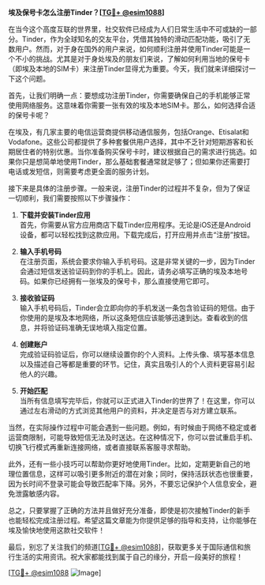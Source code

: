 **埃及保号卡怎么注册Tinder？[[TG💪+ @esim1088](https://t.me/s/esim1088)]**

在当今这个高度互联的世界里，社交软件已经成为人们日常生活中不可或缺的一部分。Tinder，作为全球知名的交友平台，凭借其独特的滑动匹配功能，吸引了无数用户。然而，对于身在国外的用户来说，如何顺利注册并使用Tinder可能是一个不小的挑战。尤其是对于身处埃及的朋友们来说，了解如何利用当地的保号卡（即埃及本地的SIM卡）来注册Tinder显得尤为重要。今天，我们就来详细探讨一下这个问题。

首先，让我们明确一点：要想成功注册Tinder，你需要确保自己的手机能够正常使用网络服务。这意味着你需要一张有效的埃及本地SIM卡。那么，如何选择合适的保号卡呢？

在埃及，有几家主要的电信运营商提供移动通信服务，包括Orange、Etisalat和Vodafone。这些公司都提供了多种套餐供用户选择，其中不乏针对短期游客和长期居住者的特别优惠。当你准备购买保号卡时，建议根据自己的需求进行挑选。如果你只是想简单地使用Tinder，那么基础套餐通常就足够了；但如果你还需要打电话或发短信，则需要考虑更全面的服务计划。

接下来是具体的注册步骤。一般来说，注册Tinder的过程并不复杂，但为了保证一切顺利，我们需要按照以下步骤操作：

1. **下载并安装Tinder应用**  
   首先，你需要从官方应用商店下载Tinder应用程序。无论是iOS还是Android设备，都可以轻松找到这款应用。下载完成后，打开应用并点击“注册”按钮。

2. **输入手机号码**  
   在注册页面，系统会要求你输入手机号码。这是非常关键的一步，因为Tinder会通过短信发送验证码到你的手机上。因此，请务必填写正确的埃及本地号码。如果你已经拥有一张埃及的保号卡，那么直接使用它即可。

3. **接收验证码**  
   输入手机号码后，Tinder会立即向你的手机发送一条包含验证码的短信。由于你使用的是埃及本地网络，所以这条短信应该能够迅速到达。查看收到的信息，并将验证码准确无误地填入指定位置。

4. **创建账户**  
   完成验证码验证后，你可以继续设置你的个人资料。上传头像、填写基本信息以及描述自己等都是重要的环节。记住，真实且吸引人的个人资料更容易引起他人的兴趣。

5. **开始匹配**  
   当所有信息填写完毕后，你就可以正式进入Tinder的世界了！在这里，你可以通过左右滑动的方式浏览其他用户的资料，并决定是否与对方建立联系。

当然，在实际操作过程中可能会遇到一些问题。例如，有时候由于网络不稳定或者运营商限制，可能导致短信无法及时送达。在这种情况下，你可以尝试重启手机、切换飞行模式再重新连接网络，或者直接联系客服寻求帮助。

此外，还有一些小技巧可以帮助你更好地使用Tinder。比如，定期更新自己的地理位置信息，这样可以吸引更多附近的潜在对象；同时，保持活跃状态也很重要，因为长时间不登录可能会导致匹配率下降。另外，不要忘记保护个人信息安全，避免泄露敏感内容。

总之，只要掌握了正确的方法并且做好充分准备，即使是初次接触Tinder的新手也能轻松完成注册过程。希望这篇文章能为你提供足够的指导和支持，让你能够在埃及愉快地使用这款社交软件！

最后，别忘了关注我们的频道[[TG💪+ @esim1088](https://t.me/s/esim1088)]，获取更多关于国际通信和旅行生活的实用资讯。祝大家都能找到属于自己的缘分，开启一段美好的旅程！

[[TG💪+ @esim1088](https://t.me/s/esim1088) ![Image](https://i.postimg.cc/4NQfJmqS/Snipaste-2025-05-13-00-14-12.png)]